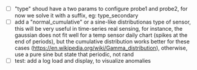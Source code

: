 - [ ] "type" shoud have a two params to configure probe1 and probe2, for now we solve it with a suffix, eg: type_secondary 
- [ ] add a "normal_cumulative" or a sine-like distributionas type of sensor, this will be very useful in time-series real sensing, for instance, the gaussian does not fit well for a temp sensor daily chart (spikes at the end of periods), but the cumulative distribution works better for these cases (https://en.wikipedia.org/wiki/Gamma_distribution), otherwise, use a pure sine but state that periodic, not rand
- [ ] test: add a log load and display, to visualize anomalies